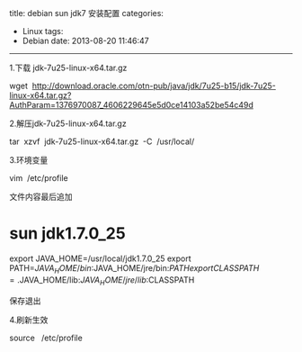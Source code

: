 title: debian sun jdk7 安装配置
categories:
  - Linux
tags:
  - Debian
date: 2013-08-20 11:46:47
---

1.下载 jdk-7u25-linux-x64.tar.gz

wget  http://download.oracle.com/otn-pub/java/jdk/7u25-b15/jdk-7u25-linux-x64.tar.gz?AuthParam=1376970087_4606229645e5d0ce14103a52be54c49d

2.解压jdk-7u25-linux-x64.tar.gz

tar  xzvf  jdk-7u25-linux-x64.tar.gz  -C  /usr/local/

3.环境变量

vim  /etc/profile

文件内容最后追加

# sun jdk1.7.0_25
export JAVA_HOME=/usr/local/jdk1.7.0_25
export PATH=$JAVA_HOME/bin:$JAVA_HOME/jre/bin:$PATH
export CLASSPATH=.$JAVA_HOME/lib:$JAVA_HOME/jre/lib:$CLASSPATH

保存退出

4.刷新生效

source   /etc/profile